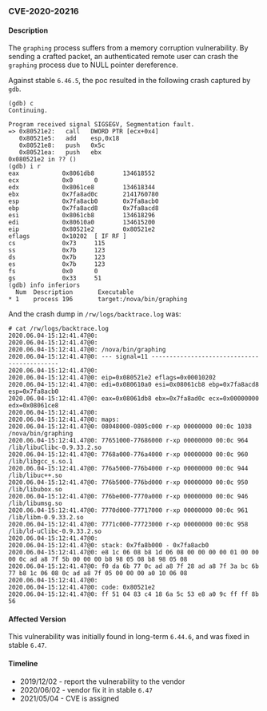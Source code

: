 ### CVE-2020-20216

#### Description

The `graphing` process suffers from a memory corruption vulnerability. By sending a crafted packet, an authenticated remote user can crash the `graphing` process due to NULL pointer dereference.

Against stable `6.46.5`, the poc resulted in the following crash captured by `gdb`.

```shell
(gdb) c
Continuing.

Program received signal SIGSEGV, Segmentation fault.
=> 0x80521e2:   call   DWORD PTR [ecx+0x4]
   0x80521e5:   add    esp,0x18
   0x80521e8:   push   0x5c
   0x80521ea:   push   ebx
0x080521e2 in ?? ()
(gdb) i r
eax            0x8061db8        134618552
ecx            0x0      0
edx            0x8061ce8        134618344
ebx            0x7fa8ad0c       2141760780
esp            0x7fa8acb0       0x7fa8acb0
ebp            0x7fa8acd8       0x7fa8acd8
esi            0x8061cb8        134618296
edi            0x80610a0        134615200
eip            0x80521e2        0x80521e2
eflags         0x10202  [ IF RF ]
cs             0x73     115
ss             0x7b     123
ds             0x7b     123
es             0x7b     123
fs             0x0      0
gs             0x33     51
(gdb) info inferiors
  Num  Description       Executable
* 1    process 196       target:/nova/bin/graphing
```

And the crash dump in `/rw/logs/backtrace.log` was:

```shell
# cat /rw/logs/backtrace.log 
2020.06.04-15:12:41.47@0: 
2020.06.04-15:12:41.47@0: 
2020.06.04-15:12:41.47@0: /nova/bin/graphing
2020.06.04-15:12:41.47@0: --- signal=11 --------------------------------------------
2020.06.04-15:12:41.47@0: 
2020.06.04-15:12:41.47@0: eip=0x080521e2 eflags=0x00010202
2020.06.04-15:12:41.47@0: edi=0x080610a0 esi=0x08061cb8 ebp=0x7fa8acd8 esp=0x7fa8acb0
2020.06.04-15:12:41.47@0: eax=0x08061db8 ebx=0x7fa8ad0c ecx=0x00000000 edx=0x08061ce8
2020.06.04-15:12:41.47@0: 
2020.06.04-15:12:41.47@0: maps:
2020.06.04-15:12:41.47@0: 08048000-0805c000 r-xp 00000000 00:0c 1038       /nova/bin/graphing
2020.06.04-15:12:41.47@0: 77651000-77686000 r-xp 00000000 00:0c 964        /lib/libuClibc-0.9.33.2.so
2020.06.04-15:12:41.47@0: 7768a000-776a4000 r-xp 00000000 00:0c 960        /lib/libgcc_s.so.1
2020.06.04-15:12:41.47@0: 776a5000-776b4000 r-xp 00000000 00:0c 944        /lib/libuc++.so
2020.06.04-15:12:41.47@0: 776b5000-776bd000 r-xp 00000000 00:0c 950        /lib/libubox.so
2020.06.04-15:12:41.47@0: 776be000-7770a000 r-xp 00000000 00:0c 946        /lib/libumsg.so
2020.06.04-15:12:41.47@0: 7770d000-77717000 r-xp 00000000 00:0c 961        /lib/libm-0.9.33.2.so
2020.06.04-15:12:41.47@0: 7771c000-77723000 r-xp 00000000 00:0c 958        /lib/ld-uClibc-0.9.33.2.so
2020.06.04-15:12:41.47@0: 
2020.06.04-15:12:41.47@0: stack: 0x7fa8b000 - 0x7fa8acb0 
2020.06.04-15:12:41.47@0: e8 1c 06 08 b8 1d 06 08 00 00 00 00 01 00 00 00 0c ad a8 7f 5b 00 00 00 b8 98 05 08 b8 98 05 08 
2020.06.04-15:12:41.47@0: f0 da 6b 77 0c ad a8 7f 28 ad a8 7f 3a bc 6b 77 b8 1c 06 08 0c ad a8 7f 05 00 00 00 a0 10 06 08 
2020.06.04-15:12:41.47@0: 
2020.06.04-15:12:41.47@0: code: 0x80521e2
2020.06.04-15:12:41.47@0: ff 51 04 83 c4 18 6a 5c 53 e8 a0 9c ff ff 8b 56 
```

#### Affected Version

This vulnerability was initially found in long-term  `6.44.6`, and was fixed in stable `6.47`.

#### Timeline

+ 2019/12/02 - report the vulnerability to the vendor
+ 2020/06/02 - vendor fix it in stable `6.47`
+ 2021/05/04 - CVE is assigned



